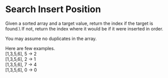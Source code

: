 # Search Insert Position
Given a sorted array and a target value, return the index if the target is found.\ 
If not, return the index where it would be if it were inserted in order.

You may assume no duplicates in the array.

Here are few examples.\
[1,3,5,6], 5 → 2\
[1,3,5,6], 2 → 1\
[1,3,5,6], 7 → 4\
[1,3,5,6], 0 → 0

